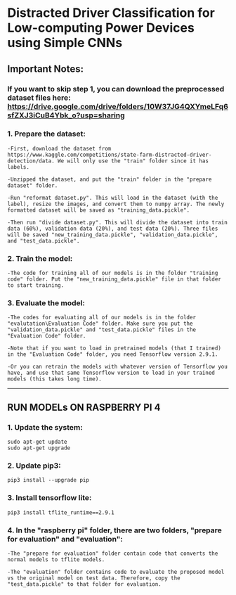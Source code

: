 # Distracted Driver Classification for Low-computing Power Devices using Simple CNNs

## Important Notes:

### If you want to skip step 1, you can download the preprocessed dataset files here: https://drive.google.com/drive/folders/10W37JG4QXYmeLFq6sfZXJ3iCuB4Ybk_o?usp=sharing

### 1. Prepare the dataset:

	-First, download the dataset from https://www.kaggle.com/competitions/state-farm-distracted-driver-detection/data. We will only use the "train" folder since it has labels.

	-Unzipped the dataset, and put the "train" folder in the "prepare dataset" folder.

	-Run "reformat dataset.py". This will load in the dataset (with the label), resize the images, and convert them to numpy array. The newly formatted dataset will be saved as "training_data.pickle".

	-Then run "divide dataset.py". This will divide the dataset into train data (60%), validation data (20%), and test data (20%). Three files will be saved "new_training_data.pickle", "validation_data.pickle", and "test_data.pickle".



### 2. Train the model:

	-The code for training all of our models is in the folder "training code" folder. Put the "new_training_data.pickle" file in that folder to start training.

### 3. Evaluate the model:
	
	-The codes for evaluating all of our models is in the folder "evalutation\Evaluation Code" folder. Make sure you put the "validation_data.pickle" and "test_data.pickle" files in the "Evaluation Code" folder.

	-Note that if you want to load in pretrained models (that I trained) in the "Evaluation Code" folder, you need Tensorflow version 2.9.1.

	-Or you can retrain the models with whatever version of Tensorflow you have, and use that same Tensorflow version to load in your trained models (this takes long time).

----------------------------------------------------------------------------------------------------------------------------------

## RUN MODELs ON RASPBERRY PI 4


### 1. Update the system:
	sudo apt-get update
	sudo apt-get upgrade
   
### 2. Update pip3:
	pip3 install --upgrade pip
   
### 3. Install tensorflow lite:
	pip3 install tflite_runtime==2.9.1

### 4. In the "raspberry pi" folder, there are two folders, "prepare for evaluation" and "evaluation":
	-The "prepare for evaluation" folder contain code that converts the normal models to tflite models.
   
	-The "evaluation" folder contains code to evaluate the proposed model vs the original model on test data. Therefore, copy the "test_data.pickle" to that folder for evaluation.
   
